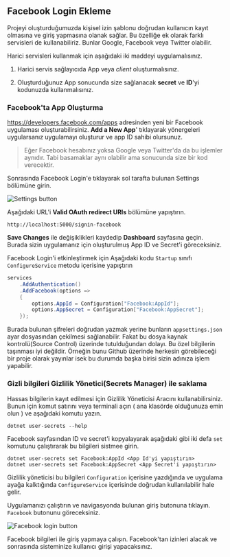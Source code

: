 ## Facebook Login Ekleme

Projeyi oluşturduğumuzda kişisel izin şablonu doğrudan kullanıcın kayıt olmasına ve giriş yapmasına olanak sağlar. Bu özelliğe ek olarak farklı servisleri de kullanabiliriz. Bunlar Google, Facebook veya Twitter olabilir.

Harici servisleri kullanmak için aşağıdaki iki maddeyi uygulamalısınız. 
1. Harici servis sağlayıcıda App veya *client* oluşturmalısınız.

1. Oluşturduğunuz App sonucunda size sağlanacak **secret** ve **ID**'yi kodunuzda kullanmalısınız.

### Facebook'ta App Oluşturma

https://developers.facebook.com/apps adresinden yeni bir Facebook uygulaması oluşturabilirsiniz. **Add a New App**' tıklayarak yönergeleri uygularsanız uygulamayı oluşturur ve app ID sahibi olursunuz.

> Eğer Facebook hesabınız yoksa Google veya Twitter'da da bu işlemler aynıdır. Tabi basamaklar aynı olabilir ama sonucunda size bir kod verecektir.

Sonrasında Facebook Login'e tıklayarak sol tarafta bulunan Settings bölümüne girin.

![Settings button](facebook-login-settings.png)

Aşağıdaki URL'i **Valid OAuth redirect URIs** bölümüne yapıştırın.

```
http://localhost:5000/signin-facebook
```

**Save Changes** ile değişiklikleri kaydedip **Dashboard** sayfasına geçin. Burada sizin uygulamanız için oluşturulmuş App ID ve Secret'i göreceksiniz.

Facebook Login'i etkinleştirmek için Aşağıdaki kodu `Startup` sınıfı `ConfigureService` metodu içerisine yapıştırın

```csharp
services
    .AddAuthentication()
    .AddFacebook(options =>
    {
        options.AppId = Configuration["Facebook:AppId"];
        options.AppSecret = Configuration["Facebook:AppSecret"];
    });
```
Burada bulunan şifreleri doğrudan yazmak yerine bunların `appsettings.json` ayar dosyasından çekilmesi sağlanabilir. Fakat bu dosya kaynak kontrolü(Source Control) üzerinde tutulduğundan dolayı. Bu özel bilgilerin taşınması iyi değildir. Örneğin bunu Github üzerinde herkesin görebileceği bir proje olarak yayınlar isek bu durumda başka birisi sizin adınıza işlem yapabilir.

### Gizli bilgileri Gizlilik Yönetici(Secrets Manager) ile saklama

Hassas bilgilerin kayıt edilmesi için Gizlilik Yöneticisi Aracını kullanabilirsiniz. Bunun için komut satırını veya terminali açın ( ana klasörde olduğunuza emin olun ) ve aşağıdaki komutu yazın.

```
dotnet user-secrets --help
```
Facebook sayfasından ID ve secret'i kopyalayarak aşağıdaki gibi iki defa `set` komutunu çalıştırarak bu bilgileri sistmee girin.

```
dotnet user-secrets set Facebook:AppId <App Id'yi yapıştırın>
dotnet user-secrets set Facebook:AppSecret <App Secret'i yapıştırın>
```
Gizlilik yöneticisi bu bilgileri `Configuration` içerisine yazdığında ve uygulama ayağa kalktığında `ConfigureService` içerisinde doğrudan kullanılabilir hale gelir.

Uygulamanızı çalıştırın ve navigasyonda bulunan giriş butonuna tıklayın. `Facebook` butonunu göreceksiniz.

![Facebook login button](facebook-login-button.png)

Facebook bilgileri ile giriş yapmaya çalışın. Facebook'tan izinleri alacak ve sonrasında sisteminize kullanıcı girişi yapacaksınız.
